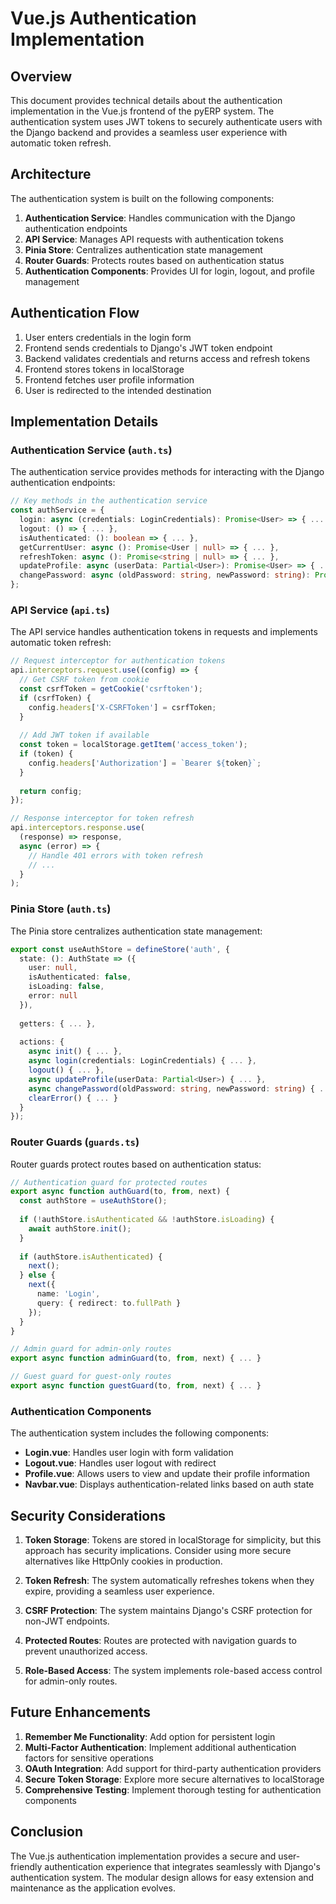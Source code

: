 # Vue.js Authentication Implementation

## Overview

This document provides technical details about the authentication implementation in the Vue.js frontend of the pyERP system. The authentication system uses JWT tokens to securely authenticate users with the Django backend and provides a seamless user experience with automatic token refresh.

## Architecture

The authentication system is built on the following components:

1. **Authentication Service**: Handles communication with the Django authentication endpoints
2. **API Service**: Manages API requests with authentication tokens
3. **Pinia Store**: Centralizes authentication state management
4. **Router Guards**: Protects routes based on authentication status
5. **Authentication Components**: Provides UI for login, logout, and profile management

## Authentication Flow

1. User enters credentials in the login form
2. Frontend sends credentials to Django's JWT token endpoint
3. Backend validates credentials and returns access and refresh tokens
4. Frontend stores tokens in localStorage
5. Frontend fetches user profile information
6. User is redirected to the intended destination

## Implementation Details

### Authentication Service (`auth.ts`)

The authentication service provides methods for interacting with the Django authentication endpoints:

```typescript
// Key methods in the authentication service
const authService = {
  login: async (credentials: LoginCredentials): Promise<User> => { ... },
  logout: () => { ... },
  isAuthenticated: (): boolean => { ... },
  getCurrentUser: async (): Promise<User | null> => { ... },
  refreshToken: async (): Promise<string | null> => { ... },
  updateProfile: async (userData: Partial<User>): Promise<User> => { ... },
  changePassword: async (oldPassword: string, newPassword: string): Promise<void> => { ... }
};
```

### API Service (`api.ts`)

The API service handles authentication tokens in requests and implements automatic token refresh:

```typescript
// Request interceptor for authentication tokens
api.interceptors.request.use((config) => {
  // Get CSRF token from cookie
  const csrfToken = getCookie('csrftoken');
  if (csrfToken) {
    config.headers['X-CSRFToken'] = csrfToken;
  }
  
  // Add JWT token if available
  const token = localStorage.getItem('access_token');
  if (token) {
    config.headers['Authorization'] = `Bearer ${token}`;
  }
  
  return config;
});

// Response interceptor for token refresh
api.interceptors.response.use(
  (response) => response,
  async (error) => {
    // Handle 401 errors with token refresh
    // ...
  }
);
```

### Pinia Store (`auth.ts`)

The Pinia store centralizes authentication state management:

```typescript
export const useAuthStore = defineStore('auth', {
  state: (): AuthState => ({
    user: null,
    isAuthenticated: false,
    isLoading: false,
    error: null
  }),
  
  getters: { ... },
  
  actions: {
    async init() { ... },
    async login(credentials: LoginCredentials) { ... },
    logout() { ... },
    async updateProfile(userData: Partial<User>) { ... },
    async changePassword(oldPassword: string, newPassword: string) { ... },
    clearError() { ... }
  }
});
```

### Router Guards (`guards.ts`)

Router guards protect routes based on authentication status:

```typescript
// Authentication guard for protected routes
export async function authGuard(to, from, next) {
  const authStore = useAuthStore();
  
  if (!authStore.isAuthenticated && !authStore.isLoading) {
    await authStore.init();
  }
  
  if (authStore.isAuthenticated) {
    next();
  } else {
    next({
      name: 'Login',
      query: { redirect: to.fullPath }
    });
  }
}

// Admin guard for admin-only routes
export async function adminGuard(to, from, next) { ... }

// Guest guard for guest-only routes
export async function guestGuard(to, from, next) { ... }
```

### Authentication Components

The authentication system includes the following components:

- **Login.vue**: Handles user login with form validation
- **Logout.vue**: Handles user logout with redirect
- **Profile.vue**: Allows users to view and update their profile information
- **Navbar.vue**: Displays authentication-related links based on auth state

## Security Considerations

1. **Token Storage**: Tokens are stored in localStorage for simplicity, but this approach has security implications. Consider using more secure alternatives like HttpOnly cookies in production.

2. **Token Refresh**: The system automatically refreshes tokens when they expire, providing a seamless user experience.

3. **CSRF Protection**: The system maintains Django's CSRF protection for non-JWT endpoints.

4. **Protected Routes**: Routes are protected with navigation guards to prevent unauthorized access.

5. **Role-Based Access**: The system implements role-based access control for admin-only routes.

## Future Enhancements

1. **Remember Me Functionality**: Add option for persistent login
2. **Multi-Factor Authentication**: Implement additional authentication factors for sensitive operations
3. **OAuth Integration**: Add support for third-party authentication providers
4. **Secure Token Storage**: Explore more secure alternatives to localStorage
5. **Comprehensive Testing**: Implement thorough testing for authentication components

## Conclusion

The Vue.js authentication implementation provides a secure and user-friendly authentication experience that integrates seamlessly with Django's authentication system. The modular design allows for easy extension and maintenance as the application evolves. 
